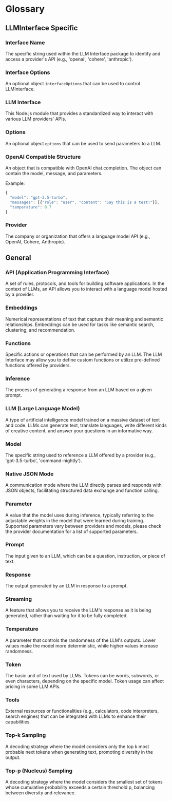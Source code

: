 # Glossary

## LLMInterface Specific

### Interface Name
The specific string used within the LLM Interface package to identify and access a provider's API (e.g., 'openai', 'cohere', 'anthropic').

### Interface Options
An optional object `interfaceOptions` that can be used to control LLMInterface.

### LLM Interface
This Node.js module that provides a standardized way to interact with various LLM providers' APIs.

### Options
An optional object `options` that can be used to send parameters to a LLM.

### OpenAI Compatible Structure
An object that is compatible with OpenAI chat.completion. The object can contain the model, message, and parameters.

Example:
```javascript
{
  "model": "gpt-3.5-turbo",
  "messages": [{"role": "user", "content": "Say this is a test!"}],
  "temperature": 0.7
}
```

### Provider
The company or organization that offers a language model API (e.g., OpenAI, Cohere, Anthropic).

## General

### API (Application Programming Interface)
A set of rules, protocols, and tools for building software applications. In the context of LLMs, an API allows you to interact with a language model hosted by a provider.

### Embeddings
Numerical representations of text that capture their meaning and semantic relationships. Embeddings can be used for tasks like semantic search, clustering, and recommendation.

### Functions
Specific actions or operations that can be performed by an LLM. The LLM Interface may allow you to define custom functions or utilize pre-defined functions offered by providers.

### Inference
The process of generating a response from an LLM based on a given prompt.

### LLM (Large Language Model)
A type of artificial intelligence model trained on a massive dataset of text and code. LLMs can generate text, translate languages, write different kinds of creative content, and answer your questions in an informative way.

### Model
The specific string used to reference a LLM offered by a provider (e.g., 'gpt-3.5-turbo', 'command-nightly').

### Native JSON Mode
A communication mode where the LLM directly parses and responds with JSON objects, facilitating structured data exchange and function calling.

### Parameter
A value that the model uses during inference, typically referring to the adjustable weights in the model that were learned during training. Supported parameters vary between providers and models, please check the provider documentation for a list of supported parameters.

### Prompt
The input given to an LLM, which can be a question, instruction, or piece of text.

### Response
The output generated by an LLM in response to a prompt.

### Streaming
A feature that allows you to receive the LLM's response as it is being generated, rather than waiting for it to be fully completed.

### Temperature
A parameter that controls the randomness of the LLM's outputs. Lower values make the model more deterministic, while higher values increase randomness.

### Token
The basic unit of text used by LLMs. Tokens can be words, subwords, or even characters, depending on the specific model. Token usage can affect pricing in some LLM APIs.

### Tools
External resources or functionalities (e.g., calculators, code interpreters, search engines) that can be integrated with LLMs to enhance their capabilities.

### Top-k Sampling
A decoding strategy where the model considers only the top k most probable next tokens when generating text, promoting diversity in the output.

### Top-p (Nucleus) Sampling
A decoding strategy where the model considers the smallest set of tokens whose cumulative probability exceeds a certain threshold p, balancing between diversity and relevance.
